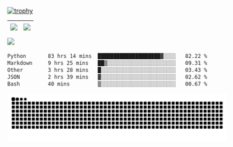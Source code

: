 [![trophy](https://github-profile-trophy.vercel.app/?username=ocss884&column=7)](https://github.com/ocss884)

| <img align="center" src="https://github-readme-stats.vercel.app/api?username=ocss884&show_icons=true&hide_border=true" /> | <img align="center" src="https://github-readme-streak-stats.herokuapp.com?user=ocss884&hide_border=true&date_format=M%20j%5B%2C%20Y%5D&ring=7EDDCF&fire=7EDDCF" /> |
| ------------------------------------------------------------ | ------------------------------------------------------------ |

![](https://komarev.com/ghpvc/?username=ocss884&color=brightgreen)

<!--START_SECTION:waka-->

```text
Python       83 hrs 14 mins  ████████████████████▓░░░░   82.22 %
Markdown     9 hrs 25 mins   ██▒░░░░░░░░░░░░░░░░░░░░░░   09.31 %
Other        3 hrs 28 mins   █░░░░░░░░░░░░░░░░░░░░░░░░   03.43 %
JSON         2 hrs 39 mins   ▓░░░░░░░░░░░░░░░░░░░░░░░░   02.62 %
Bash         40 mins         ▒░░░░░░░░░░░░░░░░░░░░░░░░   00.67 %
```

<!--END_SECTION:waka-->

<p align="center">
   <img src="https://github.com/ocss884/ocss884/blob/output/github-snake.svg" alt="snake">
</p>
